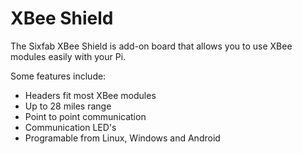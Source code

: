 <!--
---
name: XBee Shield
class: board
type: com
formfactor: pHAT
manufacturer: Sixfab
description: Use XBee modules with the Raspberry Pi
url: http://sixfab.com/product/xbee-shield/
buy: http://sixfab.com/product/xbee-shield/
image: 'sixfab-xbee-shield.png'
pincount: 40
eeprom: no
power:
  '2':
ground:
  '6':
  '9':
  '14':
  '20':
  '25':
  '30':
  '34':
  '39':
pin:
  '7':
    name: 1-Wire Pin
  '8':
    mode: uart
  '10':
    mode: uart
  '12':
    name: LED
  '18':
    name: Reset
-->
# XBee Shield

The Sixfab XBee Shield is add-on board that allows you to use XBee modules easily with your Pi.

Some features include:

* Headers fit most XBee modules
* Up to 28 miles range
* Point to point communication
* Communication LED's
* Programable from Linux, Windows and Android
